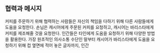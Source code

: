 ## 협력과 메시지
커피를 주문하기 위해 협력하는 사람들은 자신의 책임을 다하기 위해 다른 사람들에게 도움을 요청한다. 손님은 캐시어에게 주문된 커피를 요청하고, 캐시어는 바리스타에게 커피를 제조해줄 것을 요청한다. 인간들은 타인에게 도움을 요청하기 위해 다양한 방법을 활용한다. 가장 원초적인 의사소통 수단인 말부터 캐시어가 바리스타에게 도움을 요청하기 위해 컵 옆면에 적어 놓은 글자까지, 인간